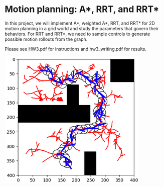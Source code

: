 # Motion planning: A*, RRT, and RRT*

In this project, we will implement A*, weighted A*, RRT, and RRT* for 2D motion planning in a grid world and study the parameters that govern their behaviors. For RRT and RRT*, we need to sample controls to generate possible motion rollouts from the graph.

Please see HW3.pdf for instructions and hw3_writing.pdf for results.

![](Figures/nonholonomic_rrt_seed0_olddistance.png)